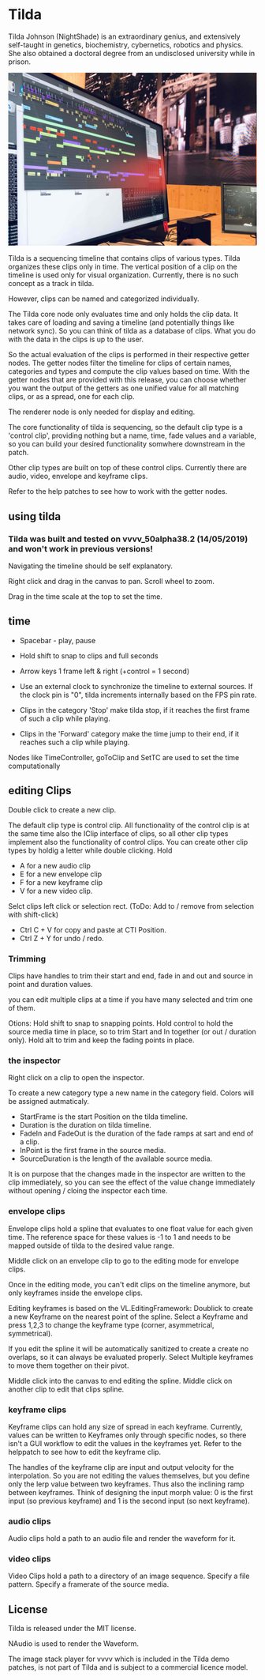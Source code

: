 # Tilda

Tilda Johnson (NightShade) is an extraordinary genius, and extensively self-taught in genetics, biochemistry, cybernetics, robotics and physics. She also obtained a doctoral degree from an undisclosed university while in prison.

![onSite](/onSite.jpg)

Tilda is a sequencing timeline that contains clips of various types. Tilda organizes these clips only in time. The vertical position of a clip on the timeline is used only for visual organization. Currently, there is no such concept as a track in tilda.

However, clips can be named and categorized individually.

The Tilda core node only evaluates time and only holds the clip data. It takes care of loading and saving a timeline (and potentially things like network sync). So you can think of tilda as a database of clips. What you do with the data in the clips is up to the user.

So the actual evaluation of the clips is performed in their respective getter nodes. The getter nodes filter the timeline for clips of certain names, categories and types and compute the clip values based on time. With the getter nodes that are provided with this release, you can choose whether you want the output of the getters as one unified value for all matching clips, or as a spread, one for each clip.

The renderer node is only needed for display and editing.

The core functionality of tilda is sequencing, so the default clip type is a 'control clip', providing nothing but a name, time, fade values and a variable, so you can build your desired functionality somwhere downstream in the patch.

Other clip types are built on top of these control clips. Currently there are audio, video, envelope and keyframe clips.

Refer to the help patches to see how to work with the getter nodes.

## using tilda

### Tilda was built and tested on vvvv_50alpha38.2 (14/05/2019) and won't work in previous versions!

Navigating the timeline should be self explanatory. 

Right click and drag in the canvas to pan. Scroll wheel to zoom.

Drag in the time scale at the top to set the time.

## time
* Spacebar - play, pause
* Hold shift to snap to clips and full seconds
* Arrow keys 1 frame left & right (+control = 1 second) 

* Use an external clock to synchronize the timeline to external sources. If the clock pin is "0", tilda increments internally based on the FPS pin rate.

* Clips in the category 'Stop' make tilda stop, if it reaches the first frame of such a clip while playing.
* Clips in the 'Forward' category make the time jump to their end, if it reaches such a clip while playing.

Nodes like TimeController, goToClip and SetTC are used to set the time computationally

## editing Clips

Double click to create a new clip.

The default clip type is control clip. All functionality of the control clip is at the same time also the IClip interface of clips, so all other clip types implement also the functionality of control clips.
You can create other clip types by holdig a letter while double clicking. Hold
* A for a new audio clip
* E for a new envelope clip
* F for a new keyframe clip
* V for a new video clip.

Selct clips left click or selection rect.
(ToDo: Add to / remove from selection with shift-click)

* Ctrl C + V for copy and paste at CTI Position.
* Ctrl Z + Y for undo / redo.

### Trimming

Clips have handles to trim their start and end, fade in and out and source in point and duration values.

you can edit multiple clips at a time if you have many selected and trim one of them.

Otions:
Hold shift to snap to snapping points.
Hold control to hold the source media time in place, so to trim Start and In together (or out / duration only).
Hold alt to trim and keep the fading points in place.


### the inspector

Right click on a clip to open the inspector.

To create a new category type a new name in the category field. Colors will be assigned autmaticaly.

* StartFrame is the start Position on the tilda timeline.
* Duration is the duration on tilda timeline.
* FadeIn and FadeOut is the duration of the fade ramps at sart and end of a clip.
* InPoint is the first frame in the source media.
* SourceDuration is the length of the available source media.

It is on purpose that the changes made in the inspector are written to the clip immediately, so you can see the effect of the value change immediately without opening / cloing the inspector each time.


### envelope clips

Envelope clips hold a spline that evaluates to one float value for each given time. The reference space for these values is -1 to 1 and needs to be mapped outside of tilda to the desired value range.

Middle click on an envelope clip to go to the editing mode for envelope clips.

Once in the editing mode, you can't edit clips on the timeline anymore, but only keyframes inside the envelope clips.

Editing keyframes is based on the VL.EditingFramework:
Doublick to create a new Keyframe on the nearest point of the spline.
Select a Keyframe and press 1,2,3 to change the keyframe type (corner, asymmetrical, symmetrical).

If you edit the spline it will be automatically sanitized to create a create no overlaps, so it can always be evaluated properly.
Select Multiple keyframes to move them together on their pivot.

Middle click into the canvas to end editing the spline.
Middle click on another clip to edit that clips spline.


### keyframe clips

Keyframe clips can hold any size of spread in each keyframe. Currently, values can be written to Keyframes only through specific nodes, so there isn't a GUI workflow to edit the values in the keyframes yet. Refer to the helppatch to see how to edit the keyframe clip.

The handles of the keyframe clip are input and output velocity for the interpolation. So you are not editing the values themselves, but you define only the lerp value between two keyframes. Thus also the inclining ramp between keyframes. Think of designing the input morph value: 0 is the first input (so previous keyframe) and 1 is the second input (so next keyframe).

### audio clips
Audio clips hold a path to an audio file and render the waveform for it.

### video clips
Video Clips hold a path to a directory of an image sequence.
Specify a file pattern.
Specify a framerate of the source media.


## License
Tilda is released under the MIT license.

NAudio is used to render the Waveform.

The image stack player for vvvv which is included in the Tilda demo patches, is not part of Tilda and is subject to a commercial licence model.


